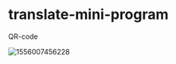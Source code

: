 # translate-mini-program

QR-code



![1556007456228](C:\Users\Galena\AppData\Roaming\Typora\typora-user-images\1556007456228.png)